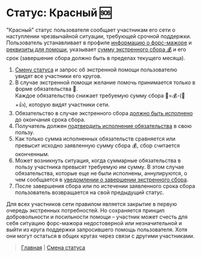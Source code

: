# Статус: Красный 🆘

"Красный" статус пользователя сообщает участникам его сети о наступлении чрезвычайной ситуации, требующей срочной поддержки. Пользователь устанавливает в профиле [информацию о форс-мажоре](../actions/change_chat_link.md) и [реквизиты для помощи](../actions/change_requisites.md), указывает [сумму экстренного сбора 💰](actions/change_status.md) и его срок (завершение сбора должно быть в пределах текущего месяца). 

1) [Смену статуса](notifications/status_changed.md) и запрос об экстренной помощи пользователю увидят все участники его кругов.
2) В случае экстренной помощи желание помочь принимается только в форме обязательства 🤝.   
Каждое обязательство снижает требуемую сумму сбора 🙏=💰-(🤝+👍), которую видят участники сети. 
3) Обязательство в случае экстренного сбора [должно быть исполнено](../actions/money_transfer.md) до окончания срока сбора. 
4) Получатель должен [подтвердить исполнение обязательства](../actions/confirmation_of_transfer.md) в свою пользу.
5) Как только сумма исполненных обязательств сравняется или превысит исходно заявленную сумму сбора 💰, сбор считается оконченным.
6) Может возникнуть ситуация, когда суммарные обязательства в пользу участника превысят требуемую им сумму. В этом случае обязательства, которые еще не были исполнены, аннулируются, о чем сообщается в [уведомлении о завершении экстренного сбора](../notifications/end_red.md).
7) После завершения сбора или по истечении заявленного срока сбора пользователь возвращается на свой предыдущий статус.

Для всех участников сети правилом является закрытие в первую очередь экстренных потребностей. Но сохраняется принцип добровольности и посильности помощи – участник может счесть для себя ситуацию форс-мажора недостоверной или незначительной и выйти из круга поддержки запросившего помощь пользователя. Хотя они могут остаться в общих кругах через связи с другими участниками.

> [Главная](../index.md) |
> [Смена статуса](../actions/change_status.md)
